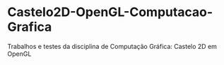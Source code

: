 # Castelo2D-OpenGL-Computacao-Grafica
Trabalhos e testes da disciplina de Computação Gráfica: Castelo 2D em OpenGL

